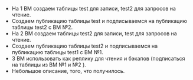  - На 1 ВМ создаем таблицы test для записи, test2 для запросов на чтение.
 - Создаем публикацию таблицы test и подписываемся на публикацию таблицы test2 с ВМ №2. 
 - На 2 ВМ создаем таблицы test2 для записи, test для запросов на чтение. 
 - Создаем публикацию таблицы test2 и подписываемся на публикацию таблицы test1 с ВМ №1. 
 - 3 ВМ использовать как реплику для чтения и бэкапов (подписаться на таблицы из ВМ №1 и №2 ). 
 - Небольшое описание, того, что получилось.
